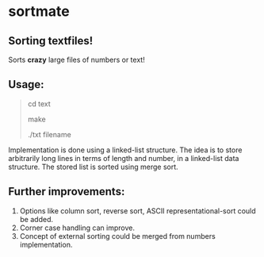 # sortmate
## Sorting textfiles!

Sorts **crazy** large files of numbers or text!

## Usage:
> 
> cd text
>
> make
>
> ./txt filename

Implementation is done using a linked-list structure.
The idea is to store arbitrarily long lines in terms of length and number, in a linked-list data structure.
The stored list is sorted using merge sort.

## Further improvements:
1. Options like column sort, reverse sort, ASCII representational-sort could be added.
2. Corner case handling can improve.
3. Concept of external sorting could be merged from numbers implementation. 
